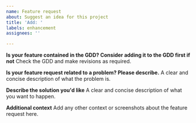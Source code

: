 ```yaml
---
name: Feature request
about: Suggest an idea for this project
title: 'Add: '
labels: enhancement
assignees: ''

---
```

**Is your feature contained in the GDD? Consider adding it to the GDD first if not**
Check the GDD and make revisions as required. 

**Is your feature request related to a problem? Please describe.**
A clear and concise description of what the problem is.

**Describe the solution you'd like**
A clear and concise description of what you want to happen.

**Additional context**
Add any other context or screenshots about the feature request here.
